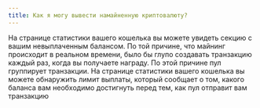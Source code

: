 ```yaml
---
title: Как я могу вывести намайненную криптовалюту?
---
```


На странице статистики вашего кошелька вы можете увидеть секцию с вашим невыплаченным балансом. По той причине, что майнинг происходит в реальном времени, было бы глупо создавать транзакцию каждый раз, когда вы получаете награду. По этой причине пул группирует транзакции. На странице статистики вашего кошелька вы можете обнаружить лимит выплаты, который сообщает о том, какого баланса вам необходимо достигнуть перед тем, как пул отправит вам транзакцию